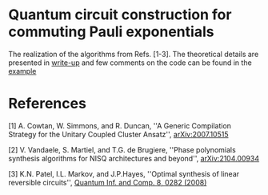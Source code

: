 # Quantum circuit construction for commuting Pauli exponentials

The realization of the algorithms from Refs. [1-3]. The theoretical details are presented in [write-up](writeup.ipynb) and few comments on the code can be found in the [example](example.ipynb)

# References 

[1] A. Cowtan, W. Simmons, and R. Duncan,
''A Generic Compilation Strategy for the Unitary Coupled Cluster Ansatz'',
[arXiv:2007.10515](https://arxiv.org/abs/2007.10515)

[2] V. Vandaele, S. Martiel, and T.G. de Brugiere,
''Phase polynomials synthesis algorithms for NISQ architectures and beyond'',
[arXiv:2104.00934](https://arxiv.org/abs/2104.00934)

[3] K.N. Patel, I.L. Markov, and J.P.Hayes,
''Optimal synthesis of linear reversible circuits'',
[Quantum Inf. and Comp. 8, 0282 (2008)](http://dx.doi.org/10.26421/QIC8.3-4-4)
